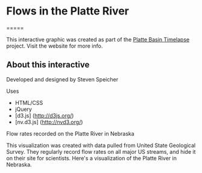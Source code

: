 # Flows in the Platte River
=====

This interactive graphic was created as part of the [Platte Basin Timelapse](http://www.plattebasintimelapse.com) project. Visit the website for more info.

## About this interactive
Developed and designed by Steven Speicher

Uses
* HTML/CSS
* jQuery
* [d3.js] (http://d3js.org/)
* [nv.d3.js] (http://nvd3.org/)

Flow rates recorded on the Platte River in Nebraska

This visualization was created with data pulled from United State Geological Survey. 
They regularly record flow rates on all major US streams, and hide it on their site for scientists.
Here's a visualization of the Platte River in Nebraska.

